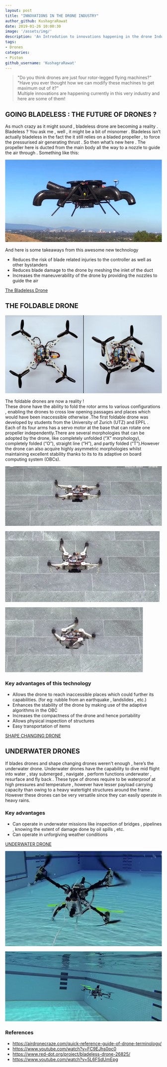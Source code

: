 ```yaml
---
layout: post
title: "INNOVATIONS IN THE DRONE INDUSTRY"
author_github: KushagraRawat
date: 2019-01-26 10:00:30
image: '/assets/img/'
description: 'An Introdution to innovations happening in the drone Industry'
tags:
- Drones
categories:
- Piston
github_username: 'KushagraRawat'
---
```


> "Do you think drones are just four rotor-legged flying machines?"  
> "Have you ever thought how we can modify these machines to get maximum out of it?"  
> Multiple innovations are happening currently in this very industry and here are some of them!  

## GOING BLADELESS : THE FUTURE OF DRONES ?

As much crazy as it might sound , bladeless drone are becoming a reality . Bladeless ? You ask me , well , it might be a bit of misnomer . Bladeless isn’t actually bladeless in the fact the it still relies on a bladed propeller , to force the pressurised air generating thrust . So then what’s new here . The propeller here is ducted from the main body all the way to a nozzle to guide the air through . Something like this:  

![img1](/blog/assets/img/innovations-in-drone-industry/1.png)

And here is some takeaways from this awesome new technology 
* Reduces the risk of blade related injuries to the controller as well as other bystanders
* Reduces blade damage to the drone by meshing the inlet of the duct
* Increases the maneuverability of the drone by providing the nozzles to guide the air  

[The Bladeless Drone]( https://www.youtube.com/watch?v=5L6FSdUmEpg)  

## THE FOLDABLE DRONE    

![img2](/blog/assets/img/innovations-in-drone-industry/2.png)

The foldable drones are now a reality !  
These drone have the ability to fold the rotor arms to various configurations , enabling the drones to cross low opening passages and places which would have been inaccessible otherwise .The first foldable drone was developed by students from the University of Zurich (UTZ) and EPFL .  
Each of its four arms has a servo motor at the base that can rotate one propeller independently.There are several morphologies that can be adopted by the drone, like completely unfolded (“X” morphology), completely folded (“O”), straight line (“H”), and partly folded (“T”).However the drone can also acquire highly asymmetric morphologies whilst maintaining excellent stability thanks to its to its adaptive on board computing system (OBCs).   

![img3](/blog/assets/img/innovations-in-drone-industry/3.png)  

![img4](/blog/assets/img/innovations-in-drone-industry/4.png)   

![img5](/blog/assets/img/innovations-in-drone-industry/5.png)  

### Key advantages of this technology  

* Allows the drone to reach inaccessible places which could further its capabilities. (for eg: rubble from an earthquake , landslides , etc.)
* Enhances the stability of the drone by making use of the adaptive algorithms in the OBC  
* Increases the compactness of the drone and hence portability   
* Allows physical inspection of structures   
* Easy transportation of items


[SHAPE CHANGING DRONE](https://spectrum.ieee.org/automaton/robotics/drones/foldable-drone-changes-its-shape-in-mid-air)  

## UNDERWATER DRONES   

If blades drones and shape changing drones weren't enough , here’s the underwater drone. Underwater drones have the capability to dive mid flight into water , stay submerged , navigate , perform functions underwater , resurface and fly back . These type of drones require to be waterproof at high pressures and temperature , however have lesser payload carrying capacity than owing to a heavy watertight structures around the frame . However these drones can be very versatile since they can easily operate in heavy rains.

### Key advantages   
* Can operate in underwater missions like inspection of bridges , pipelines , knowing the extent of damage done by oil spills , etc.
* Can operate in unforgiving weather conditions 

[UNDERWATER DRONE](https://www.youtube.com/watch?v=FC9EJhs0pc0)  

![img6](/blog/assets/img/innovations-in-drone-industry/6.png)  

![img7](/blog/assets/img/innovations-in-drone-industry/7.png)  

### References  

* https://airdronecraze.com/quick-reference-guide-of-drone-terminology/  
* https://www.youtube.com/watch?v=FC9EJhs0pc0  
* https://www.red-dot.org/project/bladeless-drone-26825/  
* https://www.youtube.com/watch?v=5L6FSdUmEpg  